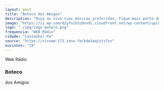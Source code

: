 ```yaml
---
layout: post
title: "Boteco dos Amigos"
description: "Ouça ao vivo suas músicas preferidas, fique mais perto dos seus ídolos e participe das melhores promoções!"
image: "https://i1.wp.com/d2yfnz5to9nvdi.cloudfront.net/wp-content/uploads/2019/08/voesimples-passagens-promocionais-rock-in-rio.jpg?resize=1024,576"
logo: "./img/logo-boteco.png"
frequencia: "WEB Rádio"
cidade: "Castanhal-Pa"
source: "https://stream-173.zeno.fm/kde3aqiztz7vv"
ouvintes: "19"
---
```

<span>Web Rádio</span>
<h3>Boteco</h3>
<span>dos Amigos</span>
